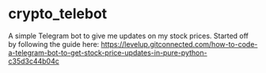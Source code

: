 # crypto_telebot

A simple Telegram bot to give me updates on my stock prices.
Started off by following the guide here: https://levelup.gitconnected.com/how-to-code-a-telegram-bot-to-get-stock-price-updates-in-pure-python-c35d3c44b04c
